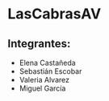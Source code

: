 # LasCabrasAV

## Integrantes:

- Elena Castañeda
- Sebastián Escobar
- Valeria Alvarez
- Miguel García
